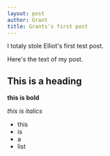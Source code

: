 ```yaml
---
layout: post
author: Grant
title: Grants's first post
---
```


I totaly stole Elliot's first test post.

Here's the text of my post.

## This is a heading

**this is bold**

*this is italics*

* this
* is
* a
* list
